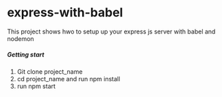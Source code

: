 # express-with-babel
This project shows hwo to setup up your express js server with babel and nodemon
#####  Getting start 
1. Git clone project_name
2. cd project_name and run npm install
3. run npm start 
